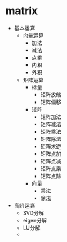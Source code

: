 # matrix

- 基本运算
  - 向量运算
      - 加法
      - 减法
      - 点乘
      - 内积
      - 外积
  - 矩阵运算
    - 标量
        - 矩阵放缩
        - 矩阵偏移
    - 矩阵 
        - 矩阵加法
        - 矩阵减法
        - 矩阵乘法
        - 矩阵除法
        - 矩阵求逆
        - 矩阵点加
        - 矩阵点减
        - 矩阵点乘
        - 矩阵点除
    - 向量
        - 乘法
        - 除法
- 高阶运算
    - SVD分解
    - eigen分解
    - LU分解
    - 